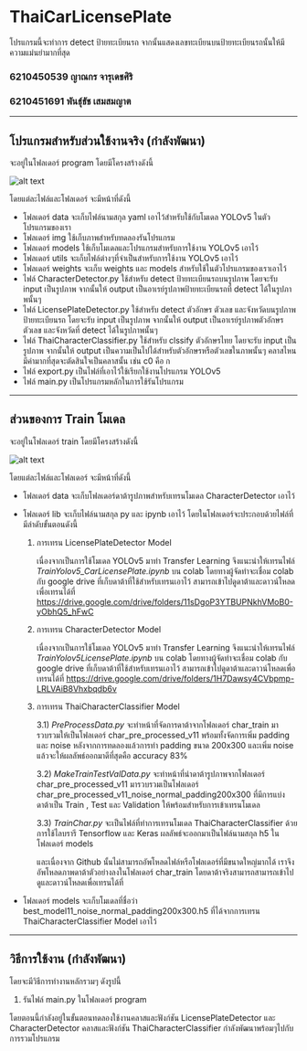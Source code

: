 # ThaiCarLicensePlate
โปรแกรมนี้จะทำการ detect ป้ายทะเบียนรถ จากนั้นแสดงเลขทะเบียนบนป้ายทะเบียนรถนั้นให้มีความแม่นยำมากที่สุด
 
### 6210450539 ญาณกร จารุเดชศิริ
### 6210451691 พันธุ์ธัช เสมสมญาต

------------------------------------------------------------------------------------------------------------------------

## โปรแกรมสำหรับส่วนใช้งานจริง (กำลังพัฒนา)
จะอยู่ในโฟลเดอร์ program โดยมีโครงสร้างดังนี้

![alt text](https://github.com/theyokky/ThaiCarLicensePlate/blob/main/img/note1.JPG?raw=true)

โดยแต่ละไฟล์และโฟลเดอร์ จะมีหน้าที่ดังนี้

- โฟลเดอร์ data จะเก็บไฟล์นามสกุล yaml เอาไว้สำหรับใช้กับโมเดล YOLOv5 ในตัวโปรแกรมของเรา
- โฟลเดอร์ img ใช้เก็บภาพสำหรับทดลองรันโปรแกรม
- โฟลเดอร์ models ใช้เก็บโมเดลและโปรแกรมสำหรับการใช้งาน YOLOv5 เอาไว้
- โฟลเดอร์ utils จะเก็บไฟล์ต่างๆที่จำเป็นสำหรับการใช้งาน YOLOv5 เอาไว้
- โฟลเดอร์ weights จะเก็บ weights และ models สำหรับใช้ในตัวโปรแกรมของเราเอาไว้
- ไฟล์ CharacterDetector.py ใช้สำหรับ detect ป้ายทะเบียนรถบนรูปภาพ โดยจะรับ input เป็นรูปภาพ จากนั้นให้ output เป็นอาเรย์รูปภาพป้ายทะเบียนรถที่ detect ได้ในรูปภาพนั้นๆ
- ไฟล์ LicensePlateDetector.py ใช้สำหรับ detect ตัวอักษร ตัวเลข และจังหวัดบนรูปภาพป้ายทะเบียนรถ โดยจะรับ input เป็นรูปภาพ จากนั้นให้ output เป็นอาเรย์รูปภาพตัวอักษร ตัวเลข และจังหวัดที่ detect ได้ในรูปภาพนั้นๆ
- ไฟล์ ThaiCharacterClassifier.py ใช้สำหรับ clssify ตัวอักษรไทย โดยจะรับ input เป็นรูปภาพ จากนั้นให้ output เป็นความเป็นไปได้สำหรับตัวอักษรหรือตัวเลขในภาพนั้นๆ คลาสไหนมีค่ามากที่สุดจะตัดสินใจเป็นคลาสนั้น เช่น c0 คือ ก
- ไฟล์ export.py เป็นไฟล์ที่เอาไว้ใช้เรียกใช้งานโปรแกรม YOLOv5
- ไฟล์ main.py เป็นโปรแกรมหลักในการใช้รันโปรแกรม

------------------------------------------------------------------------------------------------------------------------

## ส่วนของการ Train โมเดล
จะอยู่ในโฟลเดอร์ train โดยมีโครงสร้างดังนี้

![alt text](https://github.com/theyokky/ThaiCarLicensePlate/blob/main/img/note2.JPG?raw=true)
      
โดยแต่ละไฟล์และโฟลเดอร์ จะมีหน้าที่ดังนี้

- โฟลเดอร์ data จะเก็บโฟลเดอร์ดาต้ารูปภาพสำหรับเทรนโมเดล CharacterDetector เอาไว้ 
- โฟลเดอร์ lib จะเก็บไฟล์นามสกุล py และ ipynb เอาไว้ โดยในโฟลเดอร์จะประกอบด้วยไฟล์ที่มีลำดับขั้นตอนดังนี้

     1) การเทรน LicensePlateDetector Model
     
          เนื่องจากเป็นการใช้โมเดล YOLOv5 มาทำ Transfer Learning จึงแนะนำให้เทรนไฟล์ *TrainYolov5_CarLicensePlate.ipynb* บน colab 
          โดยทางผู้จัดทำจะเชื่อม colab กับ google drive ที่เก็บดาต้าที่ใช้สำหรับเทรนเอาไว้
          สามารถเข้าไปดูดาต้าและดาวน์โหลดเพื่อเทรนได้ที่ https://drive.google.com/drive/folders/11sDgoP3YTBUPNkhVMoB0-yObhQ5_hFwC

     2) การเทรน CharacterDetector Model

          เนื่องจากเป็นการใช้โมเดล YOLOv5 มาทำ Transfer Learning จึงแนะนำให้เทรนไฟล์ *TrainYolov5LicensePlate.ipynb* บน colab 
          โดยทางผู้จัดทำจะเชื่อม colab กับ google drive ที่เก็บดาต้าที่ใช้สำหรับเทรนเอาไว้
          สามารถเข้าไปดูดาต้าและดาวน์โหลดเพื่อเทรนได้ที่ https://drive.google.com/drive/folders/1H7Dawsy4CVbpmp-LRLVAiB8Vhxbqdb6v

     3) การเทรน ThaiCharacterClassifier Model

          3.1) *PreProcessData.py* จะทำหน้าที่จัดการดาต้าจากโฟลเดอร์ char_train มารวบรวมให้เป็นโฟลเดอร์ char_pre_processed_v11 พร้อมทั้งจัดการเพิ่ม padding และ noise หลังจากการทดลองแล้วการทำ padding ขนาด 200x300 และเพิ่ม noise แล้วจะให้ผลลัพธ์ออกมาดีที่สุดคือ accuracy 83%

          3.2) *MakeTrainTestValData.py* จะทำหน้าที่นำดาต้ารูปภาพจากโฟลเดอร์ char_pre_processed_v11 มารวบรวมเป็นโฟลเดอร์ char_pre_processed_v11_noise_normal_padding200x300 ที่มีการแบ่งดาต้าเป็น Train , Test และ Validation ให้พร้อมสำหรับการเข้าเทรนโมเดล

          3.3) *TrainChar.py* จะเป็นไฟล์ที่ทำการเทรนโมเดล ThaiCharacterClassifier ด้วยการใช้ไลบรารี Tensorflow และ Keras ผลลัพธ์จะออกมาเป็นไฟล์นามสกุล h5 ในโฟลเดอร์ models

          และเนื่องจาก Github นั้นไม่สามารถอัพโหลดไฟล์หรือโฟลเดอร์ที่มีขนาดใหญ่มากได้ เราจึงอัพโหลดภาพดาต้าตัวอย่างลงในโฟลเดอร์ char_train โดยดาต้าจริงสามารถสามารถเข้าไปดูและดาวน์โหลดเพื่อเทรนได้ที่ 

- โฟลเดอร์ models จะเก็บโมเดลที่ชื่อว่า best_model11_noise_normal_padding200x300.h5 ที่ได้จากการเทรน ThaiCharacterClassifier Model เอาไว้

------------------------------------------------------------------------------------------------------------------------

## วิธีการใช้งาน (กำลังพัฒนา)

โดยจะมีวิธีการทำงานหลักรวมๆ ดังรูปนี้

     
1) รันไฟล์ main.py ในโฟลเดอร์ program 

โดยตอนนี้กำลังอยู่ในขั้นตอนทดลองใช้งานคลาสและฟังก์ชัน LicensePlateDetector และ CharacterDetector
คลาสและฟังก์ชัน ThaiCharacterClassifier กำลังพัฒนาพร้อมๆไปกับการรวมโปรแกรม




